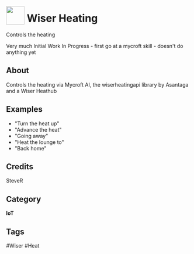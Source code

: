# <img src="https://raw.githack.com/FortAwesome/Font-Awesome/master/svgs/solid/thermometer-half.svg" card_color="#D81159" width="50" height="50" style="vertical-align:bottom"/> Wiser Heating
Controls the heating

Very much Initial Work In Progress - first go at a mycroft skill -  doesn't do anything yet

## About
Controls the heating via Mycroft AI, the wiserheatingapi library by Asantaga and a Wiser Heathub

## Examples
* "Turn the heat up"
* "Advance the heat"
* "Going away"
* "Heat the lounge to"
* "Back home"

## Credits
SteveR

## Category
**IoT**

## Tags
#Wiser
#Heat

